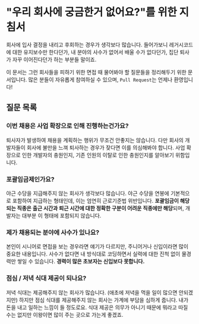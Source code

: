 # "우리 회사에 궁금한거 없어요?"를 위한 지침서
회사에 입사 결정을 내리고 후회하는 경우가 생각보다 많습니다. 들어가보니 레거시코드에 대한 유지보수만 한다던가, 내 분야의 사수가 없어서 배울 수가 없다던가, 집단 퇴사가 자꾸 이어진다던가 하는 부분들 말이죠.

이 문서는 그런 회사들을 피하기 위한 면접 때 물어봐야 할 질문들을 정리해두기 위한 문서입니다.
많은 분들이 자유롭게 참여하실 수 있으며, ```Pull Request```는 언제나 환영입니다!
## 질문 목록
### 이번 채용은 사업 확장으로 인해 진행하는건가요?
퇴사자가 발생하여 채용을 계획하는 행위가 무조건 안좋지는 않습니다. 다만 회사의 개발자들이 회사에 불만을 느껴 퇴사하는 경우가 잦다면 이를 의심해봐야 합니다.
사업 확장으로 인한 개발자의 충원인지, 기존 인원의 이탈로 인한 충원인지를 알아보기 위함입니다.
### 포괄임금제인가요?
야근 수당을 지급해주지 않는 회사가 생각보다 많습니다. 야근 수당을 연봉에 기본적으로 포함하여 지급하는 형태인데, 이는 엄연히 근로기준법 위반입니다.
**포괄임금이 해당되는 직종은 출근 시간과 퇴근 시간에 대한 정확한 구분이 어려운 직종에만 해당**되며, 개발자는 대부분 이 형태에 포함되지 않습니다.
### 제가 채용되는 분야에 사수가 있나요?
본인이 시니어로 면접을 보는 경우라면 얘기가 다르지만, 주니어거나 신입이라면 많이 중요한 내용입니다. 사수가 없다면 내 방식대로 코딩하면서 실력에 대한 진척 없이 물경력만 쌓일 수 있습니다.
**경력이 많은 초보자는 신입보다 못합니다.**
### 점심 / 저녁 식대 제공이 되나요?
저녁 식대는 제공해주지 않는 회사가 많습니다. (애초에 저녁을 먹을 일이 많으면 안되겠지만) 하지만 점심 식대를 제공해주지 않는 회사는 가계에 부담을 심하게 줍니다. 내가 돈을 내고 일하는 느낌이 들 정도로요. 식대 제공은 의무가 아니기 때문에 뭐라고 따질 수는 없지만 이왕이면 많이 주는 곳으로 가는게 좋겠죠.
